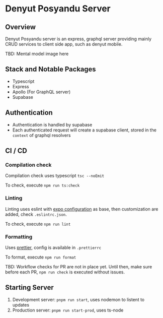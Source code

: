 # Denyut Posyandu Server

## Overview

Denyut Posyandu server is an express, graphql server providing mainly CRUD services to client side app, such as denyut mobile.

TBD: Mental model image here

## Stack and Notable Packages

- Typescript
- Express
- Apollo (For GraphQL server)
- Supabase

## Authentication

- Authentication is handled by supabase
- Each authenticated request will create a supabase client, stored in the `context` of graphql resolvers

## CI / CD

### Compilation check

Compilation check uses typescript `tsc --noEmit`

To check, execute `npm run ts:check`

### Linting

Linting uses eslint with [expo configuration](https://github.com/expo/expo/tree/main/packages/eslint-config-universe#customizing-prettier) as base, then customization are added, check `.eslintrc.json`.

To check, execute `npm run lint`

### Formatting

Uses [prettier](https://prettier.io/), config is available in `.prettierrc`

To format, execute `npm run format`

TBD: Workflow checks for PR are not in place yet. Until then, make sure before each PR, `npm run check` is executed without issues.

## Starting Server

1. Development server: `pnpm run start`, uses nodemon to listent to updates
2. Production server: `pnpm run start-prod`, uses ts-node
